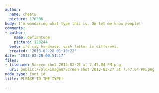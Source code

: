 ```yaml
---
author:
  name: cheetu
  picture: 126396
body: I'm wondering what type this is. Do let me know people!
comments:
- author:
    name: defiantone
    picture: 126244
  body: i'd say handmade. each letter is different.
  created: '2013-02-28 01:10:22'
date: '2013-02-28 00:51:17'
files:
- filename: Screen shot 2013-02-27 at 7.47.04 PM.png
  uri: public://old-images/Screen shot 2013-02-27 at 7.47.04 PM.png
node_type: font_id
title: PLEASE ID THE TYPE!

---
```

